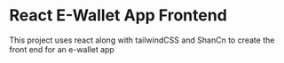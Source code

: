 # React E-Wallet App Frontend

This project uses react along with tailwindCSS and ShanCn to create the front end for an e-wallet app

